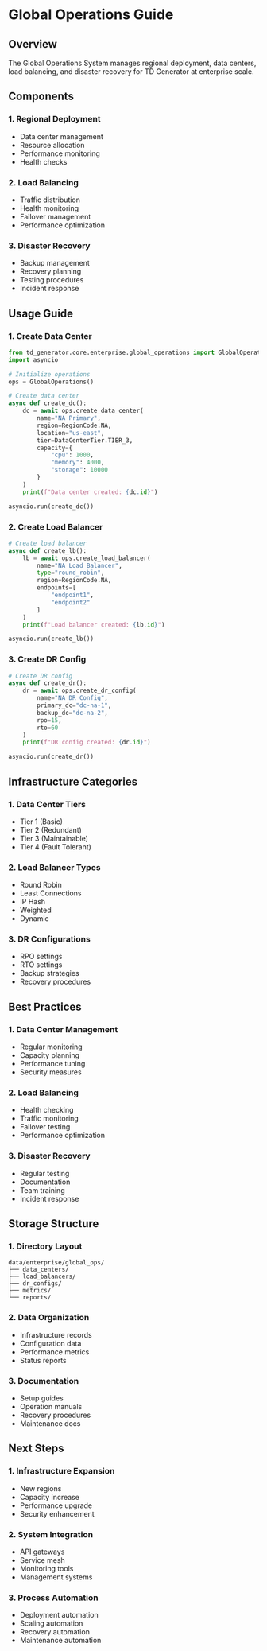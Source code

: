 # Global Operations Guide

## Overview
The Global Operations System manages regional deployment, data centers, load balancing, and disaster recovery for TD Generator at enterprise scale.

## Components

### 1. Regional Deployment
- Data center management
- Resource allocation
- Performance monitoring
- Health checks

### 2. Load Balancing
- Traffic distribution
- Health monitoring
- Failover management
- Performance optimization

### 3. Disaster Recovery
- Backup management
- Recovery planning
- Testing procedures
- Incident response

## Usage Guide

### 1. Create Data Center
```python
from td_generator.core.enterprise.global_operations import GlobalOperations, RegionCode, DataCenterTier
import asyncio

# Initialize operations
ops = GlobalOperations()

# Create data center
async def create_dc():
    dc = await ops.create_data_center(
        name="NA Primary",
        region=RegionCode.NA,
        location="us-east",
        tier=DataCenterTier.TIER_3,
        capacity={
            "cpu": 1000,
            "memory": 4000,
            "storage": 10000
        }
    )
    print(f"Data center created: {dc.id}")

asyncio.run(create_dc())
```

### 2. Create Load Balancer
```python
# Create load balancer
async def create_lb():
    lb = await ops.create_load_balancer(
        name="NA Load Balancer",
        type="round_robin",
        region=RegionCode.NA,
        endpoints=[
            "endpoint1",
            "endpoint2"
        ]
    )
    print(f"Load balancer created: {lb.id}")

asyncio.run(create_lb())
```

### 3. Create DR Config
```python
# Create DR config
async def create_dr():
    dr = await ops.create_dr_config(
        name="NA DR Config",
        primary_dc="dc-na-1",
        backup_dc="dc-na-2",
        rpo=15,
        rto=60
    )
    print(f"DR config created: {dr.id}")

asyncio.run(create_dr())
```

## Infrastructure Categories

### 1. Data Center Tiers
- Tier 1 (Basic)
- Tier 2 (Redundant)
- Tier 3 (Maintainable)
- Tier 4 (Fault Tolerant)

### 2. Load Balancer Types
- Round Robin
- Least Connections
- IP Hash
- Weighted
- Dynamic

### 3. DR Configurations
- RPO settings
- RTO settings
- Backup strategies
- Recovery procedures

## Best Practices

### 1. Data Center Management
- Regular monitoring
- Capacity planning
- Performance tuning
- Security measures

### 2. Load Balancing
- Health checking
- Traffic monitoring
- Failover testing
- Performance optimization

### 3. Disaster Recovery
- Regular testing
- Documentation
- Team training
- Incident response

## Storage Structure

### 1. Directory Layout
```
data/enterprise/global_ops/
├── data_centers/
├── load_balancers/
├── dr_configs/
├── metrics/
└── reports/
```

### 2. Data Organization
- Infrastructure records
- Configuration data
- Performance metrics
- Status reports

### 3. Documentation
- Setup guides
- Operation manuals
- Recovery procedures
- Maintenance docs

## Next Steps

### 1. Infrastructure Expansion
- New regions
- Capacity increase
- Performance upgrade
- Security enhancement

### 2. System Integration
- API gateways
- Service mesh
- Monitoring tools
- Management systems

### 3. Process Automation
- Deployment automation
- Scaling automation
- Recovery automation
- Maintenance automation
